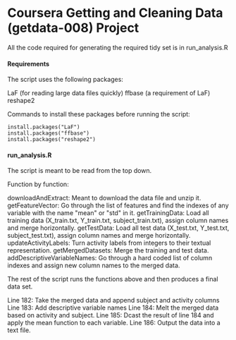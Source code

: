 Coursera Getting and Cleaning Data (getdata-008) Project
===================

All the code required for generating the required tidy set is in run_analysis.R

#### Requirements
The script uses the following packages:

LaF (for reading large data files quickly)
ffbase (a requirement of LaF)
reshape2

Commands to install these packages before running the script:

```
install.packages("LaF")
install.packages("ffbase")
install.packages("reshape2")
```

#### run_analysis.R
The script is meant to be read from the top down.

Function by function:

downloadAndExtract: Meant to download the data file and unzip it.
getFeatureVector: Go through the list of features and find the indexes of any variable with the name "mean" or "std" in it.
getTrainingData: Load all training data (X_train.txt, Y_train.txt, subject_train.txt), assign column names and merge horizontally.
getTestData: Load all test data (X_test.txt, Y_test.txt, subject_test.txt), assign column names and merge horizontally.
updateActivityLabels: Turn activity labels from integers to their textual representation.
getMergedDatasets: Merge the training and test data.
addDescriptiveVariableNames: Go through a hard coded list of column indexes and assign new column names to the merged data.

The rest of the script runs the functions above and then produces a final data set.

Line 182: Take the merged data and append subject and activity columns
Line 183: Add descriptive variable names
Line 184: Melt the merged data based on activity and subject.
Line 185: Dcast the result of line 184 and apply the mean function to each variable.
Line 186: Output the data into a text file.
